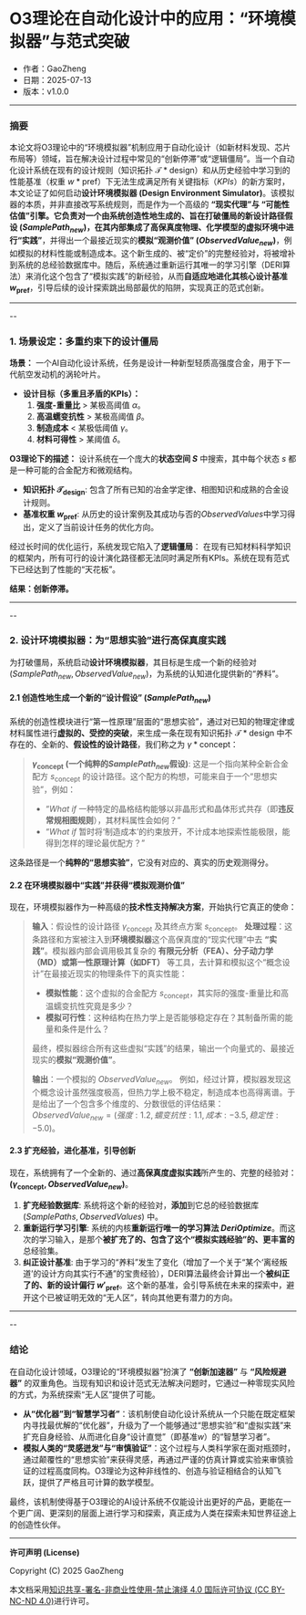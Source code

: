 # **O3理论在自动化设计中的应用：“环境模拟器”与范式突破**

- 作者：GaoZheng
- 日期：2025-07-13
- 版本：v1.0.0

---

### 摘要

本论文将O3理论中的“环境模拟器”机制应用于自动化设计（如新材料发现、芯片布局等）领域，旨在解决设计过程中常见的“创新停滞”或“逻辑僵局”。当一个自动化设计系统在现有的设计规则（知识拓扑 $\mathcal{T}*{\text{design}}$）和从历史经验中学习到的性能基准（权重 $w*{\text{pref}}$）下无法生成满足所有关键指标（$KPIs$）的新方案时，本文论证了如何启动**设计环境模拟器 (Design Environment Simulator)**。该模拟器的本质，并非直接改写系统规则，而是作为一个高级的 **“现实代理”**与 **“可能性估值”**引擎。它负责对一个由系统创造性地生成的、旨在打破僵局的**新设计路径假设 ($SamplePath_{new}$)**，在其内部集成了高保真度物理、化学模型的虚拟环境中进行**“实践”**，并得出一个最接近现实的**模拟“观测价值” ($ObservedValue_{new}$)**，例如模拟的材料性能或制造成本。这个新生成的、被“定价”的完整经验对，将被增补到系统的总经验数据库中。随后，系统通过重新运行其唯一的学习引擎（DERI算法）来消化这个包含了“模拟实践”的新经验，从而**自适应地进化其核心设计基准 $w_{\text{pref}}$**，引导后续的设计探索跳出局部最优的陷阱，实现真正的范式创新。

---
--

### 1. 场景设定：多重约束下的设计僵局

**场景：** 一个AI自动化设计系统，任务是设计一种新型轻质高强度合金，用于下一代航空发动机的涡轮叶片。

  * **设计目标（多重且矛盾的KPIs）：**
    1.  **强度-重量比** \> 某极高阈值 $\alpha$。
    2.  **高温蠕变抗性** \> 某极高阈值 $\beta$。
    3.  **制造成本** \< 某极低阈值 $\gamma$。
    4.  **材料可得性** \> 某阈值 $\delta$。

**O3理论下的描述：**
设计系统在一个庞大的**状态空间 $S$** 中搜索，其中每个状态 $s$ 都是一种可能的合金配方和微观结构。

  * **知识拓扑 $\mathcal{T}_{\text{design}}$**: 包含了所有已知的冶金学定律、相图知识和成熟的合金设计规则。
  * **基准权重 $w_{\text{pref}}$**: 从历史的设计案例及其成功与否的$ObservedValues$中学习得出，定义了当前设计任务的优化方向。

经过长时间的优化运行，系统发现它陷入了**逻辑僵局**：
在现有已知材料科学知识的框架内，所有可行的设计演化路径都无法同时满足所有KPIs。系统在现有范式下已经达到了性能的“天花板”。

**结果：创新停滞。**

---
--

### 2. 设计环境模拟器：为“思想实验”进行高保真度实践

为打破僵局，系统启动**设计环境模拟器**，其目标是生成一个新的经验对 $(SamplePath_{new}, ObservedValue_{new})$，为系统的认知进化提供新的“养料”。

#### 2.1 创造性地生成一个新的“设计假设” ($SamplePath_{new}$)

系统的创造性模块进行“第一性原理”层面的“思想实验”，通过对已知的物理定律或材料属性进行**虚拟的、受控的突破**，来生成一条在现有知识拓扑 $\mathcal{T}*{\text{design}}$ 中不存在的、全新的、**假设性的设计路径**，我们称之为 $\gamma*{\text{concept}}$：

> **$\gamma_{\text{concept}}$ (一个纯粹的$SamplePath_{new}$假设)**:
> 这是一个指向某种全新合金配方 $s_{\text{concept}}$ 的设计路径。这个配方的构想，可能来自于一个“思想实验”，例如：
>
>   * “*What if* 一种特定的晶格结构能够以非晶形式和晶体形式共存（即**违反常规相图规则**），其材料属性会如何？”
>   * “*What if* 暂时将‘制造成本’的约束放开，不计成本地探索性能极限，能得到怎样的理论最优配方？”

这条路径是一个**纯粹的“思想实验”**，它没有对应的、真实的历史观测得分。

#### 2.2 在环境模拟器中“实践”并获得“模拟观测价值”

现在，环境模拟器作为一种高级的**技术性支持解决方案**，开始执行它真正的使命：

> **输入**：假设性的设计路径 $\gamma_{\text{concept}}$ 及其终点方案 $s_{\text{concept}}$。
> **处理过程**：这条路径和方案被注入到**环境模拟器**这个高保真度的“现实代理”中去 **“实践”**。模拟器内部会调用极其复杂的 **有限元分析（FEA）、分子动力学（MD）或第一性原理计算（如DFT）** 等工具，去计算和模拟这个“概念设计”在最接近现实的物理条件下的真实性能：
>
>   * **模拟性能**：这个虚拟的合金配方 $s_{\text{concept}}$，其实际的强度-重量比和高温蠕变抗性究竟是多少？
>   * **模拟可行性**：这种结构在热力学上是否能够稳定存在？其制备所需的能量和条件是什么？
>
> 最终，模拟器综合所有这些虚拟“实践”的结果，输出一个向量式的、最接近现实的**模拟“观测价值”**。
>
> **输出**：一个模拟的 $ObservedValue_{new}$。
> 例如，经过计算，模拟器发现这个概念设计虽然强度极高，但热力学上极不稳定，制造成本也高得离谱。于是给出了一个包含多个维度的、分数很低的评估结果：$ObservedValue_{new} = (强度: 1.2, 蠕变抗性: 1.1, 成本: -3.5, 稳定性: -5.0)$。

#### 2.3 扩充经验，进化基准，引导创新

现在，系统拥有了一个全新的、通过**高保真度虚拟实践**所产生的、完整的经验对：**$\text{(}\gamma_{\text{concept}},ObservedValue_{new}\text{)}$**。

1.  **扩充经验数据库**: 系统将这个新的经验对，**添加**到它总的经验数据库 $(SamplePaths, ObservedValues)$ 中。
2.  **重新运行学习引擎**: 系统的内核**重新运行唯一的学习算法 $DeriOptimize$**。而这次的学习输入，是那个**被扩充了的、包含了这个“模拟实践经验”的、更丰富的**总经验集。
3.  **纠正设计基准**: 由于学习的“养料”发生了变化（增加了一个关于“某个‘离经叛道’的设计方向其实行不通”的宝贵经验），DERI算法最终会计算出一个**被纠正了的、新的设计偏行 $w'_{\text{pref}}$**。这个新的基准，会引导系统在未来的探索中，避开这个已被证明无效的“无人区”，转向其他更有潜力的方向。

---
--

### 结论

在自动化设计领域，O3理论的“环境模拟器”扮演了 **“创新加速器”** 与 **“风险规避器”** 的双重角色。当现有知识和设计范式无法解决问题时，它通过一种零现实风险的方式，为系统探索“无人区”提供了可能。

  * **从“优化器”到“智慧学习者”**：该机制使自动化设计系统从一个只能在既定框架内寻找最优解的“优化器”，升级为了一个能够通过“思想实验”和“虚拟实践”来扩充自身经验、从而进化自身“设计直觉”（即基准$w$）的“智慧学习者”。
  * **模拟人类的“灵感迸发”与“审慎验证”**：这个过程与人类科学家在面对瓶颈时，通过颠覆性的“思想实验”来获得灵感，再通过严谨的仿真计算或实验来审慎验证的过程高度同构。O3理论为这种非线性的、创造与验证相结合的认知飞跃，提供了严格且可计算的数学模型。

最终，该机制使得基于O3理论的AI设计系统不仅能设计出更好的产品，更能在一个更广阔、更深刻的层面上进行学习和探索，真正成为人类在探索未知世界征途上的创造性伙伴。

---

**许可声明 (License)**

Copyright (C) 2025 GaoZheng 

本文档采用[知识共享-署名-非商业性使用-禁止演绎 4.0 国际许可协议 (CC BY-NC-ND 4.0)](https://creativecommons.org/licenses/by-nc-nd/4.0/deed.zh-Hans)进行许可。
